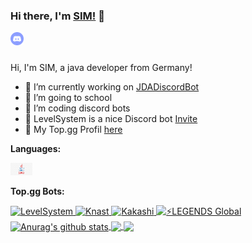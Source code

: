 ### Hi there, I'm [SIM!](https://github.com/simxyz) 👋

<a href="https://discord.gg/DX4ABeQ">
  <img align="left" alt="Coding Bots" width="21px" src="https://raw.githubusercontent.com/simxyz/simxyz/e4f90a6748438cb3f9b35970c89af4fb833f2ed6/Media/discord-logo.svg" />
</a>

<br />
<br />

Hi, I'm SIM, a java developer from Germany!

- 🔭 I’m currently working on [JDADiscordBot](https://github.com/simxyz/JDADiscordBot)
- 🌱 I’m going to school
- 👯 I’m coding discord bots
- 💼 LevelSystem is a nice Discord bot [Invite](https://discord.com/oauth2/authorize?client_id=754271392643416104&scope=bot&permissions=268823616)
- 💬 My Top.gg Profil [here](https://top.gg/user/425910582886006784)

**Languages:**  

<code><img height="20" src="https://github.com/simxyz/simxyz/blob/main/Media/java-logo.jpg"></code>

**Top.gg Bots:**


<a href="https://top.gg/bot/754271392643416104">
    <img src="https://top.gg/api/widget/754271392643416104.svg" alt="LevelSystem" />
</a>
<a href="https://top.gg/bot/740154534860423229">
    <img src="https://top.gg/api/widget/740154534860423229.svg" alt="Knast" />
</a>
<a href="https://top.gg/bot/749337403247820902">
    <img src="https://top.gg/api/widget/749337403247820902.svg" alt="Kakashi" />
</a>
<a href="https://top.gg/bot/714545000293335161">
    <img src="https://top.gg/api/widget/714545000293335161.svg" alt="⚡LEGENDS Global" />
</a>

<a href="https://github.com/simxyz">
  <img align="center" src="https://github-readme-stats.vercel.app/api?username=simxyz&show_icons=true&include_all_commits=true&theme=tokyonight" alt="Anurag's github stats" />
</a>
<a href="https://github.com/simxyz">
  <img align="center" src="https://github-readme-stats.vercel.app/api/top-langs/?username=simxyz&layout=compact&theme=tokyonight" />
</a>
<a href="https://github.com/simxyz/JDADiscordBot">
  <img align="center" src="https://github-readme-stats.vercel.app/api/pin/?username=simxyz&repo=JDADiscordBot&theme=tokyonight" />
</a>  
